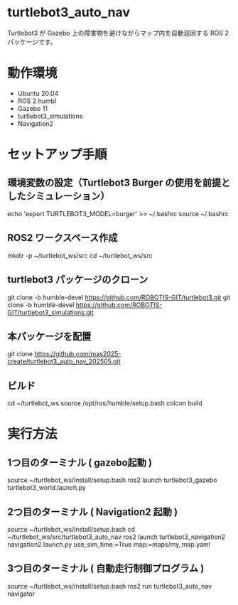 # turtlebot3_auto_nav

Turtlebot3 が Gazebo 上の障害物を避けながらマップ内を自動巡回する ROS 2 パッケージです。

# 動作環境

- Ubuntu 20.04
- ROS 2 humbl
- Gazebo 11
- turtlebot3_simulations
- Navigation2

# セットアップ手順
## 環境変数の設定（Turtlebot3 Burger の使用を前提としたシミュレーション）
echo 'export TURTLEBOT3_MODEL=burger' >> ~/.bashrc
source ~/.bashrc

## ROS2 ワークスペース作成
mkdir -p ~/turtlebot_ws/src
cd ~/turtlebot_ws/src

## turtlebot3 パッケージのクローン
git clone -b humble-devel https://github.com/ROBOTIS-GIT/turtlebot3.git
git clone -b humble-devel https://github.com/ROBOTIS-GIT/turtlebot3_simulations.git

## 本パッケージを配置
git clone https://github.com/mas2025-create/turtlebot3_auto_nav_202505.git

## ビルド
cd ~/turtlebot_ws
source /opt/ros/humble/setup.bash
colcon build


# 実行方法
## 1つ目のターミナル ( gazebo起動 )
source ~/turtlebot_ws/install/setup.bash
ros2 launch turtlebot3_gazebo turtlebot3_world.launch.py

## 2つ目のターミナル ( Navigation2 起動 )
source ~/turtlebot_ws/install/setup.bash
cd ~/turtlebot_ws/src/turtlebot3_auto_nav
ros2 launch turtlebot3_navigation2 navigation2.launch.py use_sim_time:=True map:=maps/my_map.yaml

## 3つ目のターミナル ( 自動走行制御プログラム )
source ~/turtlebot_ws/install/setup.bash
ros2 run turtlebot3_auto_nav navigator





